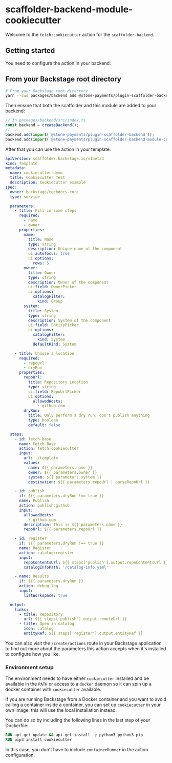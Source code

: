 # scaffolder-backend-module-cookiecutter

Welcome to the `fetch:cookiecutter` action for the `scaffolder-backend`.

## Getting started

You need to configure the action in your backend:

## From your Backstage root directory

```bash
# From your Backstage root directory
yarn --cwd packages/backend add @stone-payments/plugin-scaffolder-backend-module-cookiecutter
```

Then ensure that both the scaffolder and this module are added to your backend:

```typescript
// In packages/backend/src/index.ts
const backend = createBackend();
// ...
backend.add(import('@stone-payments/plugin-scaffolder-backend'));
backend.add(import('@stone-payments/plugin-scaffolder-backend-module-cookiecutter'));
```

After that you can use the action in your template:

```yaml
apiVersion: scaffolder.backstage.io/v1beta3
kind: Template
metadata:
  name: cookiecutter-demo
  title: Cookiecutter Test
  description: Cookiecutter example
spec:
  owner: backstage/techdocs-core
  type: service

  parameters:
    - title: Fill in some steps
      required:
        - name
        - owner
      properties:
        name:
          title: Name
          type: string
          description: Unique name of the component
          ui:autofocus: true
          ui:options:
            rows: 5
        owner:
          title: Owner
          type: string
          description: Owner of the component
          ui:field: OwnerPicker
          ui:options:
            catalogFilter:
              kind: Group
        system:
          title: System
          type: string
          description: System of the component
          ui:field: EntityPicker
          ui:options:
            catalogFilter:
              kind: System
            defaultKind: System

    - title: Choose a location
      required:
        - repoUrl
        - dryRun
      properties:
        repoUrl:
          title: Repository Location
          type: string
          ui:field: RepoUrlPicker
          ui:options:
            allowedHosts:
              - github.com
        dryRun:
          title: Only perform a dry run, don't publish anything
          type: boolean
          default: false

  steps:
    - id: fetch-base
      name: Fetch Base
      action: fetch:cookiecutter
      input:
        url: ./template
        values:
          name: ${{ parameters.name }}
          owner: ${{ parameters.owner }}
          system: ${{ parameters.system }}
          destination: ${{ parameters.repoUrl | parseRepoUrl }}

    - id: publish
      if: ${{ parameters.dryRun !== true }}
      name: Publish
      action: publish:github
      input:
        allowedHosts:
          - github.com
        description: This is ${{ parameters.name }}
        repoUrl: ${{ parameters.repoUrl }}

    - id: register
      if: ${{ parameters.dryRun !== true }}
      name: Register
      action: catalog:register
      input:
        repoContentsUrl: ${{ steps['publish'].output.repoContentsUrl }}
        catalogInfoPath: '/catalog-info.yaml'

    - name: Results
      if: ${{ parameters.dryRun }}
      action: debug:log
      input:
        listWorkspace: true

  output:
    links:
      - title: Repository
        url: ${{ steps['publish'].output.remoteUrl }}
      - title: Open in catalog
        icon: catalog
        entityRef: ${{ steps['register'].output.entityRef }}
```

You can also visit the `/create/actions` route in your Backstage application to find out more about the parameters this action accepts when it's installed to configure how you like.

### Environment setup

The environment needs to have either `cookiecutter` installed and be available in the `PATH` or access to a `docker` daemon so it can spin up a docker container with `cookiecutter` available.

If you are running Backstage from a Docker container and you want to avoid calling a container inside a container, you can set up `cookiecutter` in your own image, this will use the local installation instead.

You can do so by including the following lines in the last step of your Dockerfile:

```dockerfile
RUN apt-get update && apt-get install -y python3 python3-pip
RUN pip3 install cookiecutter
```

In this case, you don't have to include `containerRunner` in the action configuration.
